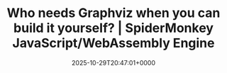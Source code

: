 ---
title: Who needs Graphviz when you can build it yourself? | SpiderMonkey JavaScript/WebAssembly Engine
slug: 20251029T204701
date: 2025-10-29T20:47:01+0000
params:
  url: https://spidermonkey.dev/blog/2025/10/28/iongraph-web.html
tags:
- graph-drawing
- cfg
- graph-layout
- to-read
---